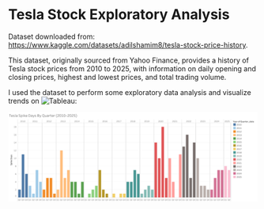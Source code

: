 # Tesla Stock Exploratory Analysis

Dataset downloaded from: https://www.kaggle.com/datasets/adilshamim8/tesla-stock-price-history.

This dataset, originally sourced from Yahoo Finance, provides a history of Tesla stock prices from 2010 to 2025, with information on daily opening and closing prices, highest and lowest prices, and total trading volume.  

I used the dataset to perform some exploratory data analysis and visualize trends on ![Tableau](https://public.tableau.com/app/profile/ijuzu/vizzes): 

![Visualization of "Spike Days" Per Quarter](https://github.com/ijuzu/Tesla-Stock-Exploratory-Analysis/blob/main/Quarterly%20Summary.png)
